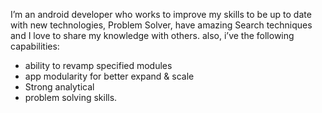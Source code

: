 I’m an android developer who works to improve my skills to be up to date with new technologies, Problem Solver, have amazing Search techniques and I love to share my knowledge with others.
also, i’ve the following capabilities:
- ability to revamp specified modules
- app modularity for better expand & scale
- Strong analytical
- problem solving skills.
<!--
**MoustafaElsaghier/MoustafaElsaghier** is a ✨ _special_ ✨ repository because its `README.md` (this file) appears on your GitHub profile.

Here are some ideas to get you started:

- 🔭 I’m currently working on ...
- 🌱 I’m currently learning ...
- 👯 I’m looking to collaborate on ...
- 🤔 I’m looking for help with ...
- 💬 Ask me about ...
- 📫 How to reach me: ...
- 😄 Pronouns: ...
- ⚡ Fun fact: ...
-->
